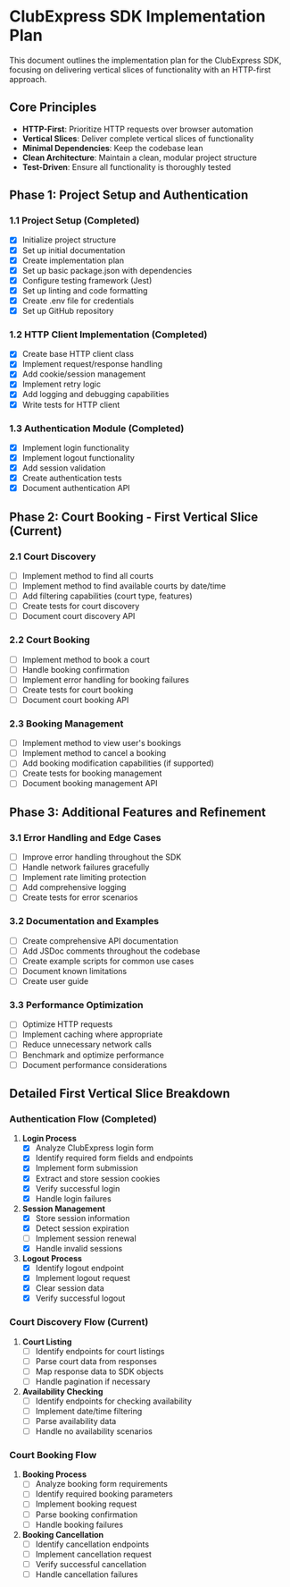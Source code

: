 # ClubExpress SDK Implementation Plan

This document outlines the implementation plan for the ClubExpress SDK, focusing on delivering vertical slices of functionality with an HTTP-first approach.

## Core Principles

- **HTTP-First**: Prioritize HTTP requests over browser automation
- **Vertical Slices**: Deliver complete vertical slices of functionality
- **Minimal Dependencies**: Keep the codebase lean
- **Clean Architecture**: Maintain a clean, modular project structure
- **Test-Driven**: Ensure all functionality is thoroughly tested

## Phase 1: Project Setup and Authentication

### 1.1 Project Setup (Completed)

- [x] Initialize project structure
- [x] Set up initial documentation
- [x] Create implementation plan
- [x] Set up basic package.json with dependencies
- [x] Configure testing framework (Jest)
- [x] Set up linting and code formatting
- [x] Create .env file for credentials
- [x] Set up GitHub repository

### 1.2 HTTP Client Implementation (Completed)

- [x] Create base HTTP client class
- [x] Implement request/response handling
- [x] Add cookie/session management
- [x] Implement retry logic
- [x] Add logging and debugging capabilities
- [x] Write tests for HTTP client

### 1.3 Authentication Module (Completed)

- [x] Implement login functionality
- [x] Implement logout functionality
- [x] Add session validation
- [x] Create authentication tests
- [x] Document authentication API

## Phase 2: Court Booking - First Vertical Slice (Current)

### 2.1 Court Discovery

- [ ] Implement method to find all courts
- [ ] Implement method to find available courts by date/time
- [ ] Add filtering capabilities (court type, features)
- [ ] Create tests for court discovery
- [ ] Document court discovery API

### 2.2 Court Booking

- [ ] Implement method to book a court
- [ ] Handle booking confirmation
- [ ] Implement error handling for booking failures
- [ ] Create tests for court booking
- [ ] Document court booking API

### 2.3 Booking Management

- [ ] Implement method to view user's bookings
- [ ] Implement method to cancel a booking
- [ ] Add booking modification capabilities (if supported)
- [ ] Create tests for booking management
- [ ] Document booking management API

## Phase 3: Additional Features and Refinement

### 3.1 Error Handling and Edge Cases

- [ ] Improve error handling throughout the SDK
- [ ] Handle network failures gracefully
- [ ] Implement rate limiting protection
- [ ] Add comprehensive logging
- [ ] Create tests for error scenarios

### 3.2 Documentation and Examples

- [ ] Create comprehensive API documentation
- [ ] Add JSDoc comments throughout the codebase
- [ ] Create example scripts for common use cases
- [ ] Document known limitations
- [ ] Create user guide

### 3.3 Performance Optimization

- [ ] Optimize HTTP requests
- [ ] Implement caching where appropriate
- [ ] Reduce unnecessary network calls
- [ ] Benchmark and optimize performance
- [ ] Document performance considerations

## Detailed First Vertical Slice Breakdown

### Authentication Flow (Completed)

1. **Login Process**
   - [x] Analyze ClubExpress login form
   - [x] Identify required form fields and endpoints
   - [x] Implement form submission
   - [x] Extract and store session cookies
   - [x] Verify successful login
   - [x] Handle login failures

2. **Session Management**
   - [x] Store session information
   - [x] Detect session expiration
   - [ ] Implement session renewal
   - [x] Handle invalid sessions

3. **Logout Process**
   - [x] Identify logout endpoint
   - [x] Implement logout request
   - [x] Clear session data
   - [x] Verify successful logout

### Court Discovery Flow (Current)

1. **Court Listing**
   - [ ] Identify endpoints for court listings
   - [ ] Parse court data from responses
   - [ ] Map response data to SDK objects
   - [ ] Handle pagination if necessary

2. **Availability Checking**
   - [ ] Identify endpoints for checking availability
   - [ ] Implement date/time filtering
   - [ ] Parse availability data
   - [ ] Handle no availability scenarios

### Court Booking Flow

1. **Booking Process**
   - [ ] Analyze booking form requirements
   - [ ] Identify required booking parameters
   - [ ] Implement booking request
   - [ ] Parse booking confirmation
   - [ ] Handle booking failures

2. **Booking Cancellation**
   - [ ] Identify cancellation endpoints
   - [ ] Implement cancellation request
   - [ ] Verify successful cancellation
   - [ ] Handle cancellation failures 